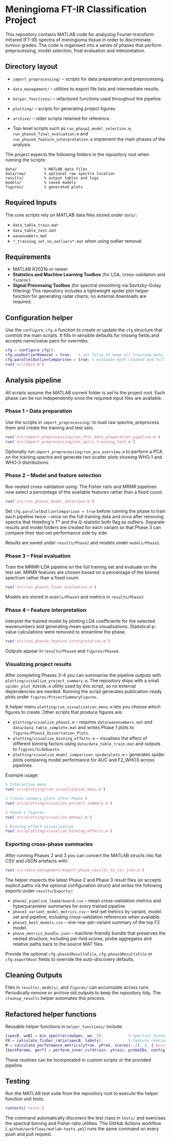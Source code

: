 # Meningioma FT-IR Classification Project

This repository contains MATLAB code for analysing Fourier-transform infrared (FT-IR) spectra of meningioma tissue in order to discriminate tumour grades. The code is organised into a series of phases that perform preprocessing, model selection, final evaluation and interpretation.

## Directory layout

- `import_preprocessing/` – scripts for data preparation and preprocessing.
- `data_management/` – utilities to export file lists and intermediate results.
- `helper_functions/` – refactored functions used throughout the pipeline.
- `plotting/` – scripts for generating project figures.
- `archive/` – older scripts retained for reference.

- Top-level scripts such as `run_phase2_model_selection.m`, `run_phase3_final_evaluation.m` and `run_phase4_feature_interpretation.m` implement the main phases of the analysis.


The project expects the following folders in the repository root when running the scripts:

```
data/            % MATLAB data files
data/raw/        % optional raw spectra location
results/         % output tables and logs
models/          % saved models
figures/         % generated plots
```

## Required Inputs

The core scripts rely on MATLAB data files stored under `data/`:

- `data_table_train.mat`
- `data_table_test.mat`
- `wavenumbers.mat`
- `*_training_set_no_outliers*.mat` when using outlier removal

## Requirements

- MATLAB R2021b or newer
- **Statistics and Machine Learning Toolbox** (for LDA, cross-validation and `fscmrmr`)
- **Signal Processing Toolbox** (for spectral smoothing via Savitzky–Golay filtering)
This repository includes a lightweight spider plot helper function for generating radar charts; no external downloads are required.

## Configuration helper

Use the `configure_cfg.m` function to create or update the `cfg` structure that
controls the main scripts. It fills in sensible defaults for missing fields and
accepts name/value pairs for overrides.

```matlab
cfg = configure_cfg();
cfg.useOutlierRemoval = true;   % set false to keep all training data
cfg.parallelOutlierComparison = true; % evaluate both cleaned and full datasets in parallel
run('src/main.m')
```

## Analysis pipeline

All scripts assume the MATLAB current folder is set to the project root. Each phase can be run independently once the required input files are available.

### Phase 1 – Data preparation

Use the scripts in `import_preprocessing/` to load raw spectra, preprocess them and create the training and test sets.

```matlab
run('src/import_preprocessing/run_ftir_data_preparation_pipeline.m')
run('src/import_preprocessing/run_split_training_test.m')
```

Optionally run `import_preprocessing/run_pca_overview.m` to perform a PCA on the training spectra and generate two scatter plots showing WHO‑1 and WHO‑3 distributions.

### Phase 2 – Model and feature selection

Run nested cross-validation using:
The Fisher ratio and MRMR pipelines now select a percentage of the available features rather than a fixed count.

```matlab
run('src/run_phase2_model_selection.m')
```

Set `cfg.parallelOutlierComparison = true` before running the phase to train
each pipeline twice – once on the full training data and once after removing
spectra that Hotelling's T² and the Q-statistic both flag as outliers. Separate
results and model folders are created for each variant so that Phase 3 can
compare their test-set performance side by side.

Results are saved under `results/Phase2` and models under `models/Phase2`.

### Phase 3 – Final evaluation

Train the MRMR–LDA pipeline on the full training set and evaluate on the test set.
MRMR features are chosen based on a percentage of the binned spectrum rather than a fixed count.

```matlab
run('src/run_phase3_final_evaluation.m')
```

Models are stored in `models/Phase3` and metrics in `results/Phase3`.

### Phase 4 – Feature interpretation

Interpret the trained model by plotting LDA coefficients for the selected wavenumbers and generating mean spectra visualisations. Statistical p-value calculations were removed to streamline the phase.

```matlab
run('src/run_phase4_feature_interpretation.m')
```

Outputs appear in `results/Phase4` and `figures/Phase4`.

### Visualizing project results

After completing Phases 2–4 you can summarise the pipeline outputs with
`plotting/visualize_project_summary.m`. The repository ships with a small
`spider_plot_R2019b.m` utility used by this script, so no external dependencies
are needed. Running the script generates publication-ready plots under
`figures/ProjectSummaryFigures`.

A helper menu `plotting/run_visualization_menu.m` lets you choose which figures
to create. Other scripts that produce figures are:

- `plotting/visualize_phase1.m` – requires `data/wavenumbers.mat` and
  `data/data_table_complete.mat` and writes Phase 1 plots to
  `figures/Phase1_Dissertation_Plots`.
- `plotting/visualize_binning_effects.m` – visualises the effect of different
  binning factors using `data/data_table_train.mat` and outputs to
  `figures/SideQuests`.
- `plotting/visualize_model_comparison_spiderplots.m` – generates spider
  plots comparing model performance for AUC and F2\_WHO3 across pipelines.

Example usage:

```matlab
% Interactive menu
run('src/plotting/run_visualization_menu.m')

% Create summary plots after Phase 4
run('src/plotting/visualize_project_summary.m')

% Phase 1 figures
run('src/plotting/visualize_phase1.m')

% Binning effect visualisation
run('src/plotting/visualize_binning_effects.m')
```


### Exporting cross-phase summaries

After running Phases 2 and 3 you can convert the MATLAB structs into flat CSV
and JSON artefacts with:

```matlab
run('src/data_management/export_phase_results_to_csv_json.m')
```

The helper inspects the latest Phase 2 and Phase 3 result files (or accepts
explicit paths via the optional configuration struct) and writes the following
exports under `results/Exports/`:

- `phase2_pipeline_leaderboard.csv` – mean cross-validation metrics and
  hyperparameter summaries for every trained pipeline.
- `phase3_variant_model_metrics.csv` – test-set metrics by variant, model set
  and pipeline, including cross-validation references when available.
- `phase3_best_models.csv` – one-row-per-variant summary of the top F2 model.
- `phase_metrics_bundle.json` – machine-friendly bundle that preserves the
  nested structure, including per-fold scores, probe aggregates and relative
  paths back to the source MAT files.

Provide the optional `cfg.phase2ResultsFile`, `cfg.phase3ResultsFile` or
`cfg.exportRoot` fields to override the auto-discovery defaults.

## Cleaning Outputs

Files in `results/`, `models/`, and `figures/` can accumulate across runs. Periodically remove or archive old outputs to keep the repository tidy. The `cleanup_results` helper automates this process.

## Refactored helper functions

Reusable helper functions in `helper_functions/` include:

```matlab
[specB, wnB] = bin_spectra(rawSpec, wn, 5);           % Spectral binning
FR = calculate_fisher_ratio(specB, labels);           % Feature ranking
M = calculate_performance_metrics(yTrue, yPred, scores(:,2), 3, {'Accuracy','AUC'});
[bestParams, perf] = perform_inner_cv(Xtrain, ytrain, probeIDs, config, wn, 5, {'F2_WHO3','Accuracy'});
```

These routines can be incorporated in custom scripts or the provided pipeline.

## Testing

Run the MATLAB test suite from the repository root to execute the helper function unit tests:

```matlab
runtests('tests')
```

The command automatically discovers the test class in `tests/` and exercises the spectral binning and Fisher ratio utilities. The GitHub Actions workflow (`.github/workflows/matlab-tests.yml`) runs the same command on every push and pull request.

